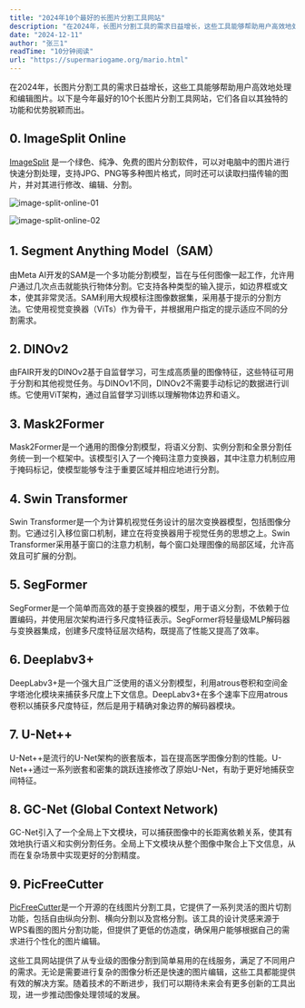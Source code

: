 ```yaml
---
title: "2024年10个最好的长图片分割工具网站"
description: "在2024年，长图片分割工具的需求日益增长，这些工具能够帮助用户高效地处理和编辑图片。以下是今年最好的10个长图片分割工具网站，它们各自以其独特的功能和优势脱颖而出。"
date: "2024-12-11"
author: "张三1"
readTime: "10分钟阅读"
url: "https://supermariogame.org/mario.html"
---
```


在2024年，长图片分割工具的需求日益增长，这些工具能够帮助用户高效地处理和编辑图片。以下是今年最好的10个长图片分割工具网站，它们各自以其独特的功能和优势脱颖而出。

## 0. ImageSplit Online
[ImageSplit](https://image-splitter.online) 是一个绿色、纯净、免费的图片分割软件，可以对电脑中的图片进行快速分割处理，支持JPG、PNG等多种图片格式，同时还可以读取扫描传输的图片，并对其进行修改、编辑、分割。

![image-split-online-01](images/image-split-online-01.jpg)

![image-split-online-02](images/image-split-online-02.jpg)

## 1. Segment Anything Model（SAM）
由Meta AI开发的SAM是一个多功能分割模型，旨在与任何图像一起工作，允许用户通过几次点击就能执行物体分割。它支持各种类型的输入提示，如边界框或文本，使其非常灵活。SAM利用大规模标注图像数据集，采用基于提示的分割方法。它使用视觉变换器（ViTs）作为骨干，并根据用户指定的提示适应不同的分割需求。

## 2. DINOv2
由FAIR开发的DINOv2基于自监督学习，可生成高质量的图像特征，这些特征可用于分割和其他视觉任务。与DINOv1不同，DINOv2不需要手动标记的数据进行训练。它使用ViT架构，通过自监督学习训练以理解物体边界和语义。

## 3. Mask2Former
Mask2Former是一个通用的图像分割模型，将语义分割、实例分割和全景分割任务统一到一个框架中。该模型引入了一个掩码注意力变换器，其中注意力机制应用于掩码标记，使模型能够专注于重要区域并相应地进行分割。

## 4. Swin Transformer
Swin Transformer是一个为计算机视觉任务设计的层次变换器模型，包括图像分割。它通过引入移位窗口机制，建立在将变换器用于视觉任务的思想之上。Swin Transformer采用基于窗口的注意力机制，每个窗口处理图像的局部区域，允许高效且可扩展的分割。

## 5. SegFormer
SegFormer是一个简单而高效的基于变换器的模型，用于语义分割，不依赖于位置编码，并使用层次架构进行多尺度特征表示。SegFormer将轻量级MLP解码器与变换器集成，创建多尺度特征层次结构，既提高了性能又提高了效率。

## 6. Deeplabv3+
DeepLabv3+是一个强大且广泛使用的语义分割模型，利用atrous卷积和空间金字塔池化模块来捕获多尺度上下文信息。DeepLabv3+在多个速率下应用atrous卷积以捕获多尺度特征，然后是用于精确对象边界的解码器模块。

## 7. U-Net++
U-Net++是流行的U-Net架构的嵌套版本，旨在提高医学图像分割的性能。U-Net++通过一系列嵌套和密集的跳跃连接修改了原始U-Net，有助于更好地捕获空间特征。

## 8. GC-Net (Global Context Network)
GC-Net引入了一个全局上下文模块，可以捕获图像中的长距离依赖关系，使其有效地执行语义和实例分割任务。全局上下文模块从整个图像中聚合上下文信息，从而在复杂场景中实现更好的分割精度。

## 9. PicFreeCutter
[PicFreeCutter](https://github.com/wumingluren/PicFreeCutter)是一个开源的在线图片分割工具，它提供了一系列灵活的图片切割功能，包括自由纵向分割、横向分割以及宫格分割。该工具的设计灵感来源于WPS看图的图片分割功能，但提供了更低的仿造度，确保用户能够根据自己的需求进行个性化的图片编辑。


这些工具网站提供了从专业级的图像分割到简单易用的在线服务，满足了不同用户的需求。无论是需要进行复杂的图像分析还是快速的图片编辑，这些工具都能提供有效的解决方案。随着技术的不断进步，我们可以期待未来会有更多创新的工具出现，进一步推动图像处理领域的发展。
